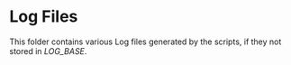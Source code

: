# Log Files

This folder contains various Log files generated by the scripts, if they not
stored in *LOG_BASE*.
